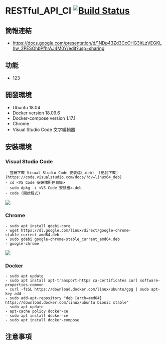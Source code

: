 # RESTful_API_CI [![Build Status](https://travis-ci.org/NCNU-OpenSource/RESTful_API_CI.svg?branch=master)](https://travis-ci.org/NCNU-OpenSource/RESTful_API_CI)

## 簡報連結
- https://docs.google.com/presentation/d/1NDp43Zd3CcCHG3ItLzVEGKLhw_2PESOhbPfhrAJ4M0Y/edit?usp=sharing

## 功能
- 123

## 開發環境
- Ubuntu 18.04
- Docker version 18.09.6
- Docker-compose version 1.17.1
- Chrome
- Visual Studio Code 文字編輯器

## 安裝環境
### Visual Studio Code
```
- 官網下載 Visual Studio Code 安裝檔(.deb)  [點我下載](https://code.visualstudio.com/docs/?dv=linux64_deb)
- cd <VS Code 安裝檔所在目錄>
- sudo dpkg -i <VS Code 安裝檔>.deb
- code (開啟程式)
```
![](https://i.imgur.com/XXu8BAk.png)
### Chrome
```
- sudo apt install gdebi-core
- wget https://dl.google.com/linux/direct/google-chrome-stable_current_amd64.deb
- sudo gdebi google-chrome-stable_current_amd64.deb
- google-chrome
```
![](https://i.imgur.com/RG1mkox.png)
### Docker
```
- sudo apt update
- sudo apt install apt-transport-https ca-certificates curl software-properties-common
- curl -fsSL https://download.docker.com/linux/ubuntu/gpg | sudo apt-key add -
- sudo add-apt-repository "deb [arch=amd64] https://download.docker.com/linux/ubuntu bionic stable"
- sudo apt update
- apt-cache policy docker-ce
- sudo apt install docker-ce
- sudo apt install docker-compose
```
## 注意事項

